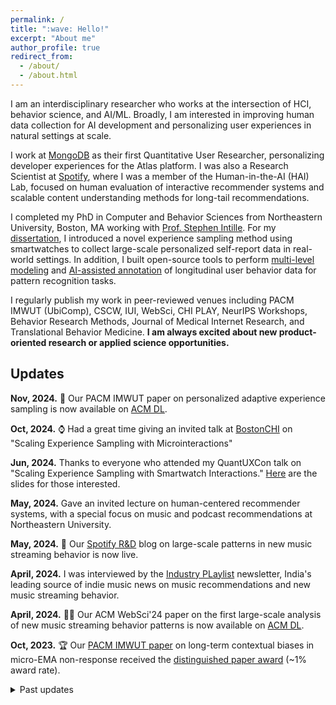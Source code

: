 ```yaml
---
permalink: /
title: ":wave: Hello!"
excerpt: "About me"
author_profile: true
redirect_from: 
  - /about/
  - /about.html
---
```


I am an interdisciplinary researcher who works at the intersection of HCI, behavior science, and AI/ML. Broadly, I am interested in improving human data collection for AI development and personalizing user experiences in natural settings at scale.  


I work at [MongoDB](https://www.mongodb.com/) as their first Quantitative User Researcher, personalizing developer experiences for the Atlas platform. I was also a Research Scientist at [Spotify](https://research.atspotify.com/), where I was a member of the Human-in-the-AI (HAI) Lab, focused on human evaluation of interactive recommender systems and scalable content understanding methods for long-tail recommendations. 


I completed my PhD in Computer and Behavior Sciences from Northeastern University, Boston, MA working with [Prof. Stephen Intille](https://www.khoury.northeastern.edu/home/intille/). For my [dissertation](https://dl.acm.org/doi/book/10.5555/AAI28962283), I introduced a novel experience sampling method using smartwatches to collect large-scale personalized self-report data in real-world settings. In addition, I built open-source tools to perform [multi-level modeling](https://reach-lab.github.io/MixWildGUI/) and [AI-assisted annotation](https://signaligner.org/) of longitudinal user behavior data for pattern recognition tasks.


I regularly publish my work in peer-reviewed venues including PACM IMWUT (UbiComp), CSCW, IUI, WebSci, CHI PLAY, NeurIPS Workshops, Behavior Research Methods, Journal of Medical Internet Research, and Translational Behavior Medicine. **I am always excited about new product-oriented research or applied science opportunities.**

Updates
------
  
**Nov, 2024.** 🚀 Our PACM IMWUT paper on personalized adaptive experience sampling is now available on [ACM DL](https://dl.acm.org/doi/10.1145/3699735).


**Oct, 2024.** ⌚ Had a great time giving an invited talk at [BostonCHI](https://www.bostonchi.org/2024/09/scaling-experience-sampling-with-microinteractions/) on "Scaling Experience Sampling with Microinteractions"


**Jun, 2024.** Thanks to everyone who attended my QuantUXCon talk on "Scaling Experience Sampling with Smartwatch Interactions." [Here](https://docs.google.com/presentation/d/1dGA-noJDE7PvFH22RcJ91Yp91XU00haEiQW0yLgDZKo/edit?usp=sharing) are the slides for those interested.


**May, 2024.** Gave an invited lecture on human-centered recommender systems, with a special focus on music and podcast recommendations at Northeastern University.


**May, 2024.** 🎸 Our [Spotify R&D](https://research.atspotify.com/2024/05/how-do-people-stream-newly-released-music/) blog on large-scale patterns in new music streaming behavior is now live.


**April, 2024.** I was interviewed by the [Industry PLaylist](https://theindustryplaylist.substack.com/p/things-im-thinking-about-d1c) newsletter, India's leading source of indie music news on music recommendations and new music streaming behavior.


**April, 2024.** 👨‍🎤 Our ACM WebSci'24 paper on the first large-scale analysis of new music streaming behavior patterns is now available on [ACM DL](https://research.atspotify.com/publications/a-genre-based-analysis-of-new-music-streaming-at-scale/).

**Oct, 2023.** 🏆 Our [PACM IMWUT paper](https://dl.acm.org/doi/abs/10.1145/3517259) on long-term contextual biases in micro-EMA non-response received the [distinguished paper award](https://dl.acm.org/journal/imwut/distinguished-paper-awards) (~1% award rate).

<details>

<summary>Past updates</summary>

{% capture my_markdown_content %}
  
 
  **Sept, 2023.** 🙂 Finally concluded my last organized talk at BostonCHI as a chair. This is a special one by [Gregory Abowd](https://www.bostonchi.org/2023/05/gregory-abowd-ignorance-is-bliss-a-career-retrospective-hybrid-event/) on the CHI Lifetime Achievement award.


  **Jun, 2023.** Our intensive longitudinal data collection in [TIME study](https://reach.usc.edu/research/studies/microt/) is now complete. Stay tuned for the year-long longitudinal data on behaviors and decision-making to go live!

  
  **April, 2023.** 🎙️ Our Spotify R&D [blogpost](https://research.atspotify.com/2023/03/exploring-goal-oriented-podcast-recommendations/) on goal-based podcast recommendations from our IUI'23 paper is now live.


  **Sept, 2022.** Presented our [PACM IMWUT paper](https://dl.acm.org/doi/abs/10.1145/3517259) on contextual biases with micro-EMA non-response at UbiComp 2022. Was great to meet a lot of old collaborators and friends.


  **Feb, 2022.** 🎮 Was interviewed by [VentureBeat](https://venturebeat.com/ai/how-video-games-could-be-used-to-generate-ai-training-data/) magazine on using videogames to generate AI training data at large scale.
  
  {% endcapture %}
  {{ my_markdown_content | markdownify }}
  
</details>
